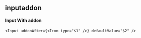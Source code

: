 ## inputaddon
#### Input With addon

```
<Input addonAfter={<Icon type="$1" />} defaultValue="$2" />

```